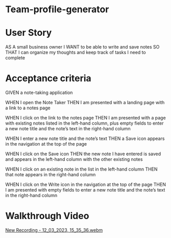 # Team-profile-generator

# User Story
AS A small business owner
I WANT to be able to write and save notes
SO THAT I can organize my thoughts and keep track of tasks I need to complete

# Acceptance criteria
GIVEN a note-taking application

WHEN I open the Note Taker
THEN I am presented with a landing page with a link to a notes page

WHEN I click on the link to the notes page
THEN I am presented with a page with existing notes listed in the left-hand column, plus empty fields to enter a new note title and the note’s text in the right-hand column

WHEN I enter a new note title and the note’s text
THEN a Save icon appears in the navigation at the top of the page

WHEN I click on the Save icon
THEN the new note I have entered is saved and appears in the left-hand column with the other existing notes

WHEN I click on an existing note in the list in the left-hand column
THEN that note appears in the right-hand column

WHEN I click on the Write icon in the navigation at the top of the page
THEN I am presented with empty fields to enter a new note title and the note’s text in the right-hand column

# Walkthrough Video
[New Recording - 12_03_2023, 15_35_36.webm](https://user-images.githubusercontent.com/118102311/224524716-333fdbdf-1bff-4ee9-9e95-eedc10fbbc38.webm)
